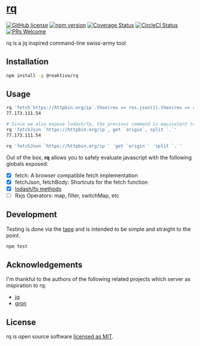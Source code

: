 # [rq](https://github.com/reaktivo/rq/)

[![GitHub license](https://img.shields.io/badge/license-MIT-blue.svg)](https://github.com/reaktivo/rq/blob/master/LICENSE) [![npm version](https://img.shields.io/npm/v/@reaktivo/rq.svg?style=flat)](https://www.npmjs.com/package/@reaktivo/rq) [![Coverage Status](https://img.shields.io/coveralls/reaktivo/rq/master.svg?style=flat)](https://coveralls.io/github/reaktivo/rq?branch=master) [![CircleCI Status](https://circleci.com/gh/reaktivo/rq.svg?style=shield&circle-token=:circle-token)](https://circleci.com/gh/reaktivo/rq) [![PRs Welcome](https://img.shields.io/badge/PRs-welcome-brightgreen.svg)](https://github.com/reaktivo/rq/compare)

rq is a jq inspired command-line swiss-army tool

## Installation

```sh
npm install -g @reaktivo/rq
```

## Usage

```sh
rq 'fetch`https://httpbin.org/ip`.then(res => res.json()).then(res => res.origin)'
77.173.111.54

# Since we also expose lodash/fp, the previous command is equivalent to the following
rq 'fetchJson `https://httpbin.org/ip`, get `origin`, split `.`'
77.173.111.54

rq 'fetchJson `https://httpbin.org/ip`' 'get `origin`' 'split `.`'
```

Out of the box, **rq** allows you to safely evaluate
javascript with the following globals exposed:

* [x] fetch: A browser compatible fetch implementation
* [x] fetchJson, fetchBody: Shortcuts for the fetch function
* [x] [lodash/fp methods](https://github.com/lodash/lodash/wiki/FP-Guide)
* [ ] Rxjs Operators: map, filter, switchMap, etc

## Development

Testing is done via the [tape](https://github.com/substack/tape) and
is intended to be simple and straight to the point.

```sh
npm test
```

## Acknowledgements

I'm thankful to the authors of the following related projects which server as inspiration to rq:

* [jq](https://stedolan.github.io/jq/)
* [gron](https://github.com/tomnomnom/gron)

## License

rq is open source software [licensed as MIT](https://github.com/reaktivo/rq/blob/master/LICENSE).
